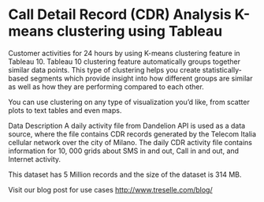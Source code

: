 # Call Detail Record (CDR) Analysis K-means clustering using Tableau

Customer activities for 24 hours by using K-means clustering feature in Tableau 10. Tableau 10 clustering feature automatically groups together similar data points. This type of clustering helps you create statistically-based segments which provide insight into how different groups are similar as well as how they are performing compared to each other.

You can use clustering on any type of visualization you’d like, from scatter plots to text tables and even maps.

Data Description
A daily activity file from Dandelion API is used as a data source, where the file contains CDR records generated by the Telecom Italia cellular network over the city of Milano. The daily CDR activity file contains information for 10, 000 grids about SMS in and out, Call in and out, and Internet activity.

This dataset has 5 Million records and the size of the dataset is 314 MB.

Visit our blog post for use cases http://www.treselle.com/blog/